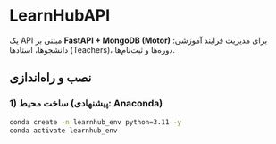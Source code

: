 # LearnHubAPI

یک API مبتنی بر **FastAPI + MongoDB (Motor)** برای مدیریت فرایند آموزشی:
دانشجوها، استادها (Teachers)، دوره‌ها و ثبت‌نام‌ها.

## نصب و راه‌اندازی

### 1) ساخت محیط (پیشنهادی: Anaconda)
```bash
conda create -n learnhub_env python=3.11 -y
conda activate learnhub_env
